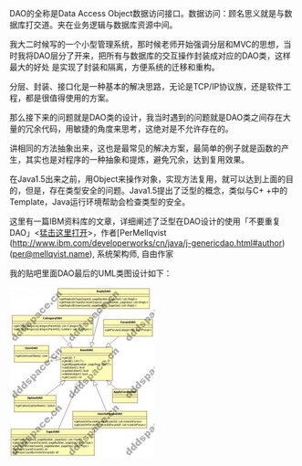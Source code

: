 

DAO的全称是Data Access Object数据访问接口。数据访问：顾名思义就是与数据库打交道。夹在业务逻辑与数据库资源中间。

我大二时候写的一个小型管理系统，那时候老师开始强调分层和MVC的思想，当时我将DAO层分了开来，把所有与数据库的交互操作封装成对应的DAO类，这样最大的好处
是实现了封装和隔离，方便系统的迁移和重构。

分层、封装、接口化是一种基本的解决思路，无论是TCP/IP协议族，还是软件工程，都是很值得使用的方案。

那么接下来的问题就是DAO类的设计，我当时遇到的问题就是DAO类之间存在大量的冗余代码，用敏捷的角度来思考，这绝对是不允许存在的。

讲相同的方法抽象出来，这也是最常见的解决方案，最简单的例子就是函数的产生，其实也是对程序的一种抽象和提炼，避免冗余，达到复用效果。

在Java1.5出来之前，用Object来操作对象，实现方法复用，就可以达到上面的目的，但是，存在类型安全的问题。Java1.5提出了泛型的概念，类似与C+
+中的Template，Java运行环境帮助会检查类型的安全。

这里有一篇IBM资料库的文章，详细阐述了泛型在DAO设计的使用「不要重复DAO」<[猛击这里打开](http://www.ibm.com/developerworks/cn/java/j-genericdao.html)>，作者[PerMellqvist (http://www.ibm.com/developerworks/cn/java/j-genericdao.html#author)
([per@mellqvist.name](mailto:per@mellqvist.name?subject=%E4%B8%8D%E8%A6%81%E9%87%8D%E5%A4%8D%20DAO%EF%BC%81)), 系统架构师, 自由作家

我的贴吧里面DAO最后的UML类图设计如下：

[![DAO_UML](/images/upload_dropbox/200907/DAO_UML-254x300.jpg)](../../static/images/upload_dropbox/200907/DAO_UML.JPG)


